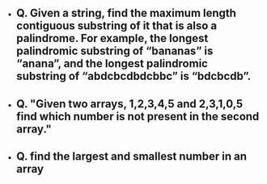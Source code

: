 - ## Q. Given a string, find the maximum length contiguous substring of it that is also a palindrome. For example, the longest palindromic substring of “bananas” is “anana”, and the longest palindromic substring of “abdcbcdbdcbbc” is “bdcbcdb”.
 
- ## Q. "Given two arrays, 1,2,3,4,5 and 2,3,1,0,5 find which number is not present in the second array."

- ## Q. find the largest and smallest number in an array
